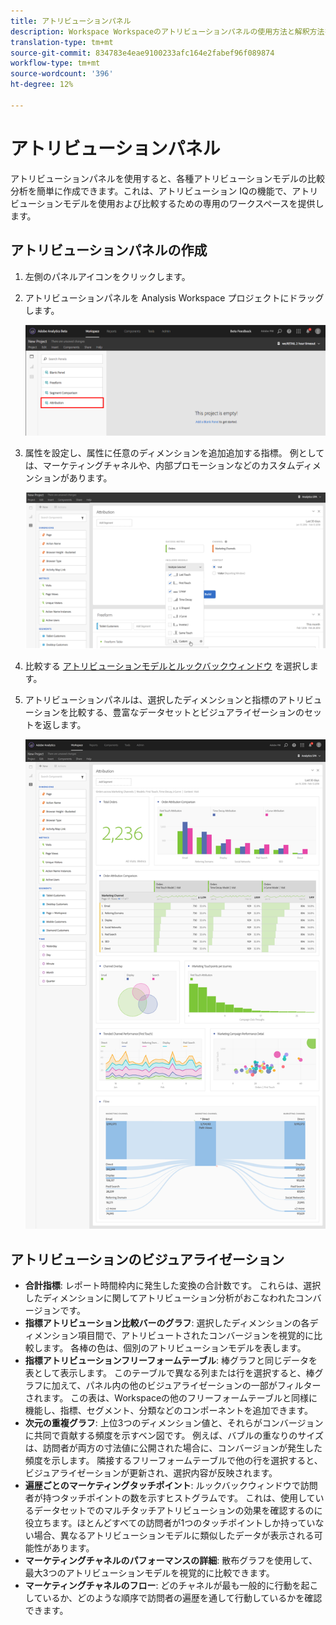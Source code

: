 ```yaml
---
title: アトリビューションパネル
description: Workspace Workspaceのアトリビューションパネルの使用方法と解釈方法を説明します。
translation-type: tm+mt
source-git-commit: 834783e4eae9100233afc164e2fabef96f089874
workflow-type: tm+mt
source-wordcount: '396'
ht-degree: 12%

---
```



# アトリビューションパネル

アトリビューションパネルを使用すると、各種アトリビューションモデルの比較分析を簡単に作成できます。これは、アトリビューション [](../attribution/overview.md) IQの機能で、アトリビューションモデルを使用および比較するための専用のワークスペースを提供します。

## アトリビューションパネルの作成

1. 左側のパネルアイコンをクリックします。
1. アトリビューションパネルを Analysis Workspace プロジェクトにドラッグします。

   ![新しいアトリビューションパネル](assets/Attribution_Panel_1.png)

1. 属性を設定し、属性に任意のディメンションを追加追加する指標。 例としては、マーケティングチャネルや、内部プロモーションなどのカスタムディメンションがあります。

   ![ディメンションと指標の選択](assets/attribution_panel2.png)

1. 比較する [アトリビューションモデルとルックバックウィンドウ](../attribution/models.md) を選択します。

1. アトリビューションパネルは、選択したディメンションと指標のアトリビューションを比較する、豊富なデータセットとビジュアライゼーションのセットを返します。

   ![アトリビューションのビジュアライゼーション](assets/attr_panel_vizs.png)

## アトリビューションのビジュアライゼーション

* **合計指標**: レポート時間枠内に発生した変換の合計数です。 これらは、選択したディメンションに関してアトリビューション分析がおこなわれたコンバージョンです。
* **指標アトリビューション比較バーのグラフ**: 選択したディメンションの各ディメンション項目間で、アトリビュートされたコンバージョンを視覚的に比較します。 各棒の色は、個別のアトリビューションモデルを表します。
* **指標アトリビューションフリーフォームテーブル**: 棒グラフと同じデータを表として表示します。 このテーブルで異なる列または行を選択すると、棒グラフに加えて、パネル内の他のビジュアライゼーションの一部がフィルターされます。 この表は、Workspaceの他のフリーフォームテーブルと同様に機能し、指標、セグメント、分類などのコンポーネントを追加できます。
* **次元の重複グラフ**: 上位3つのディメンション値と、それらがコンバージョンに共同で貢献する頻度を示すベン図です。 例えば、バブルの重なりのサイズは、訪問者が両方の寸法値に公開された場合に、コンバージョンが発生した頻度を示します。 隣接するフリーフォームテーブルで他の行を選択すると、ビジュアライゼーションが更新され、選択内容が反映されます。
* **遍歴ごとのマーケティングタッチポイント**: ルックバックウィンドウで訪問者が持つタッチポイントの数を示すヒストグラムです。 これは、使用しているデータセットでのマルチタッチアトリビューションの効果を確認するのに役立ちます。ほとんどすべての訪問者が1つのタッチポイントしか持っていない場合、異なるアトリビューションモデルに類似したデータが表示される可能性があります。
* **マーケティングチャネルのパフォーマンスの詳細**: 散布グラフを使用して、最大3つのアトリビューションモデルを視覚的に比較できます。
* **マーケティングチャネルのフロー**: どのチャネルが最も一般的に行動を起こしているか、どのような順序で訪問者の遍歴を通して行動しているかを確認できます。
